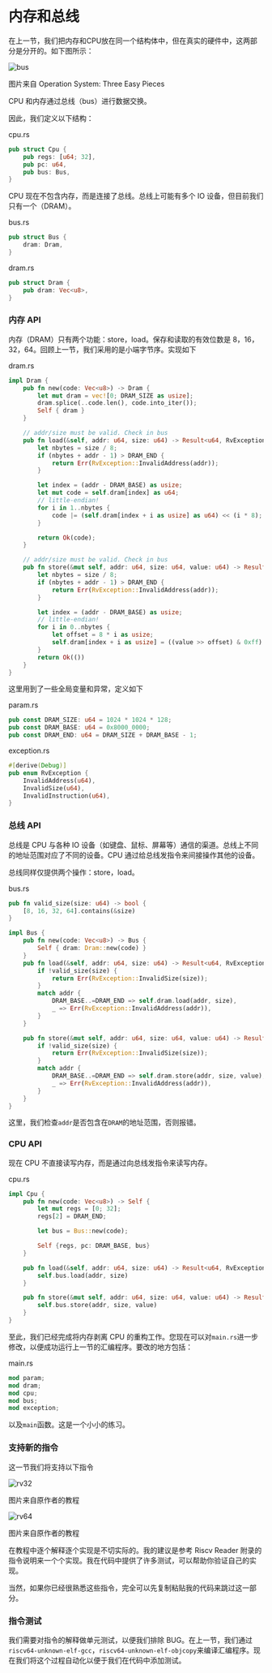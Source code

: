 # 内存和总线


在上一节，我们把内存和CPU放在同一个结构体中，但在真实的硬件中，这两部分是分开的。如下图所示：

![bus](./images/bus.png)
<p class="comment">图片来自 Operation System: Three Easy Pieces</p>

CPU 和内存通过总线（bus）进行数据交换。

因此，我们定义以下结构：

<p class="filename">cpu.rs</p>

```rs
pub struct Cpu {
    pub regs: [u64; 32],
    pub pc: u64,
    pub bus: Bus,
}
```
CPU 现在不包含内存，而是连接了总线。总线上可能有多个 IO 设备，但目前我们只有一个（DRAM）。

<p class="filename">bus.rs</p>

```rs
pub struct Bus {
    dram: Dram,
}
```

<p class="filename">dram.rs</>

```rs
pub struct Dram {
    pub dram: Vec<u8>,
}
```


### 内存 API

内存（DRAM）只有两个功能：store，load。保存和读取的有效位数是 8，16，32，64。回顾上一节，我们采用的是小端字节序。实现如下

<p class="filename">dram.rs</>

```rs
impl Dram {
    pub fn new(code: Vec<u8>) -> Dram {
        let mut dram = vec![0; DRAM_SIZE as usize];
        dram.splice(..code.len(), code.into_iter());
        Self { dram }
    }

    // addr/size must be valid. Check in bus
    pub fn load(&self, addr: u64, size: u64) -> Result<u64, RvException> {
        let nbytes = size / 8;
        if (nbytes + addr - 1) > DRAM_END {
            return Err(RvException::InvalidAddress(addr));
        }

        let index = (addr - DRAM_BASE) as usize;
        let mut code = self.dram[index] as u64;
        // little-endian!
        for i in 1..nbytes {
            code |= (self.dram[index + i as usize] as u64) << (i * 8);
        }

        return Ok(code);
    }

    // addr/size must be valid. Check in bus
    pub fn store(&mut self, addr: u64, size: u64, value: u64) -> Result<(), RvException> {
        let nbytes = size / 8;
        if (nbytes + addr - 1) > DRAM_END {
            return Err(RvException::InvalidAddress(addr));
        }

        let index = (addr - DRAM_BASE) as usize;
        // little-endian!
        for i in 0..nbytes {
            let offset = 8 * i as usize;
            self.dram[index + i as usize] = ((value >> offset) & 0xff) as u8;
        }
        return Ok(())
    }
}
```
这里用到了一些全局变量和异常，定义如下

<p class="filename">param.rs</>

```rs
pub const DRAM_SIZE: u64 = 1024 * 1024 * 128;
pub const DRAM_BASE: u64 = 0x8000_0000;
pub const DRAM_END: u64 = DRAM_SIZE + DRAM_BASE - 1;
```

<p class="filename">exception.rs</p>

```rs
#[derive(Debug)]
pub enum RvException {
    InvalidAddress(u64),
    InvalidSize(u64),
    InvalidInstruction(u64),
}
```

### 总线 API

总线是 CPU 与各种 IO 设备（如键盘、鼠标、屏幕等）通信的渠道。总线上不同的地址范围对应了不同的设备。CPU 通过给总线发指令来间接操作其他的设备。

总线同样仅提供两个操作：store，load。

<p class="filename">bus.rs</p>

```rs
pub fn valid_size(size: u64) -> bool {
    [8, 16, 32, 64].contains(&size)
}

impl Bus {
    pub fn new(code: Vec<u8>) -> Bus {
        Self { dram: Dram::new(code) }
    }
    pub fn load(&self, addr: u64, size: u64) -> Result<u64, RvException> {
        if !valid_size(size) {
            return Err(RvException::InvalidSize(size));
        }
        match addr {
            DRAM_BASE..=DRAM_END => self.dram.load(addr, size),
            _ => Err(RvException::InvalidAddress(addr)),
        }
    }

    pub fn store(&mut self, addr: u64, size: u64, value: u64) -> Result<(), RvException> {
        if !valid_size(size) {
            return Err(RvException::InvalidSize(size));
        }
        match addr {
            DRAM_BASE..=DRAM_END => self.dram.store(addr, size, value),
            _ => Err(RvException::InvalidAddress(addr)),
        }
    }
}
```

这里，我们检查`addr`是否包含在`DRAM`的地址范围，否则报错。


### CPU API

现在 CPU 不直接读写内存，而是通过向总线发指令来读写内存。


<p class="filename">cpu.rs</p>

```rs
impl Cpu {
    pub fn new(code: Vec<u8>) -> Self {
        let mut regs = [0; 32];
        regs[2] = DRAM_END;

        let bus = Bus::new(code);

        Self {regs, pc: DRAM_BASE, bus}
    }

    pub fn load(&self, addr: u64, size: u64) -> Result<u64, RvException>{
        self.bus.load(addr, size)
    }

    pub fn store(&mut self, addr: u64, size: u64, value: u64) -> Result<(), RvException> {
        self.bus.store(addr, size, value)
    }
}
```

至此，我们已经完成将内存剥离 CPU 的重构工作。您现在可以对`main.rs`进一步修改，以便成功运行上一节的汇编程序。要改的地方包括：

<p class="filename">main.rs</p>

```rs
mod param;
mod dram;
mod cpu;
mod bus;
mod exception;
```
以及`main`函数。这是一个小小的练习。


### 支持新的指令

这一节我们将支持以下指令

![rv32](./images/rv32-inst.png)

<p class="comment">图片来自原作者的教程</p>

![rv64](./images/rv64-inst.png)

<p class="comment">图片来自原作者的教程</p>

在教程中逐个解释逐个实现是不切实际的。我的建议是参考 Riscv Reader 附录的指令说明来一个个实现。我在代码中提供了许多测试，可以帮助你验证自己的实现。

当然，如果你已经很熟悉这些指令，完全可以先复制粘贴我的代码来跳过这一部分。

### 指令测试

我们需要对指令的解释做单元测试，以便我们排除 BUG。在上一节，我们通过`riscv64-unknown-elf-gcc`，`riscv64-unknown-elf-objcopy`来编译汇编程序。现在我们将这个过程自动化以便于我们在代码中添加测试。
